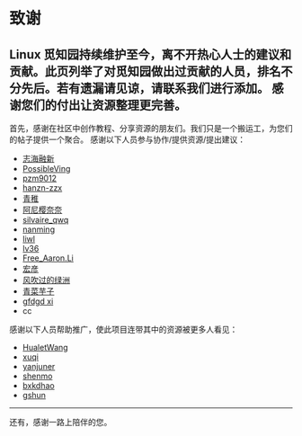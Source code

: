 # 致谢
Linux 觅知园持续维护至今，离不开热心人士的建议和贡献。此页列举了对觅知园做出过贡献的人员，排名不分先后。若有遗漏请见谅，请联系我们进行添加。
感谢您们的付出让资源整理更完善。
---
首先，感谢在社区中创作教程、分享资源的朋友们。我们只是一个搬运工，为您们的帖子提供一个聚合。
感谢以下人员参与协作/提供资源/提出建议：
- [志海融新](https://github.com/Zen-Harmony)
- [PossibleVing](https://bbs.deepin.org/user/225373)
- [pzm9012](https://github.com/pzm9012)
- [hanzn-zzx](https://github.com/hanzn-zzx)
- [青稚](https://github.com/Linux-qitong)
- [阿尼樱奈奈](https://github.com/Aninana)
- [silvaire_qwq](https://github.com/silvaire-qwq)
- [nanming](https://bbs.deepin.org/user/239615)
- [liwl](https://bbs.deepin.org/user/160805)
- [lv36](https://bbs.deepin.org/user/227371)
- [Free_Aaron.Li](https://bbs.deepin.org/user/280809)
- [宏彦](https://bbs.deepin.org/user/301917)
- [风吹过的绿洲](https://bbs.deepin.org/user/41719)
- [青菜芋子](https://loafing.cn/)
- [gfdgd xi](http://www.gfdgdxi.top/)
- cc
  
感谢以下人员帮助推广，使此项目连带其中的资源被更多人看见：
- [HualetWang](https://bbs.deepin.org/user/31012)
- [xuqi](https://bbs.deepin.org/user/283437)
- [yanjuner](https://bbs.deepin.org/user/298795)
- [shenmo](https://blog.shenmo.tech)
- [bxkdhao](http://bbs.chinauos.com/user/307736)
- [gshun](https://bbs.deepin.org/user/207084)
---
还有，感谢一路上陪伴的您。
